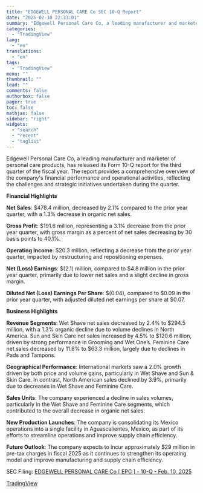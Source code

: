 ```yaml
---
title: "EDGEWELL PERSONAL CARE Co SEC 10-Q Report"
date: "2025-02-10 22:33:01"
summary: "Edgewell Personal Care Co, a leading manufacturer and marketer of personal care products, has released its Form 10-Q report for the third quarter of the fiscal year. The report provides a comprehensive overview of the company's financial performance and operational activities, reflecting the challenges and strategic initiatives undertaken during the..."
categories:
  - "TradingView"
lang:
  - "en"
translations:
  - "en"
tags:
  - "TradingView"
menu: ""
thumbnail: ""
lead: ""
comments: false
authorbox: false
pager: true
toc: false
mathjax: false
sidebar: "right"
widgets:
  - "search"
  - "recent"
  - "taglist"
---
```


Edgewell Personal Care Co, a leading manufacturer and marketer of personal care products, has released its Form 10-Q report for the third quarter of the fiscal year. The report provides a comprehensive overview of the company's financial performance and operational activities, reflecting the challenges and strategic initiatives undertaken during the quarter.

**Financial Highlights**

**Net Sales**: $478.4 million, decreased by 2.1% compared to the prior year quarter, with a 1.3% decrease in organic net sales.

**Gross Profit**: $191.6 million, representing a 3.1% decrease from the prior year quarter, with gross margin as a percent of net sales decreasing by 30 basis points to 40.1%.

**Operating Income**: $20.3 million, reflecting a decrease from the prior year quarter, impacted by restructuring and repositioning expenses.

**Net (Loss) Earnings**: $(2.1) million, compared to $4.8 million in the prior year quarter, primarily due to lower net sales and a slight decline in gross margin.

**Diluted Net (Loss) Earnings Per Share**: $(0.04), compared to $0.09 in the prior year quarter, with adjusted diluted net earnings per share at $0.07.

**Business Highlights**

**Revenue Segments**: Wet Shave net sales decreased by 2.4% to $294.5 million, with a 1.3% organic decline due to volume declines in North America. Sun and Skin Care net sales increased by 4.5% to $120.6 million, driven by strong performance in Grooming and Wet One’s. Feminine Care net sales decreased by 11.8% to $63.3 million, largely due to declines in Pads and Tampons.

**Geographical Performance**: International markets saw a 2.0% growth driven by both price and volume gains, particularly in Wet Shave and Sun & Skin Care. In contrast, North American sales declined by 3.9%, primarily due to decreases in Wet Shave and Feminine Care.

**Sales Units**: The company experienced a decline in sales volumes, particularly in the Wet Shave and Feminine Care segments, which contributed to the overall decrease in organic net sales.

**New Production Launches**: The company is consolidating its Mexico operations into a single facility in Aguascalientes, Mexico, as part of its efforts to streamline operations and improve supply chain efficiency.

**Future Outlook**: The company expects to incur approximately $29 million in pre-tax charges in fiscal 2025 as it continues to strengthen its operating model and improve manufacturing and supply chain efficiency.

SEC Filing: [EDGEWELL PERSONAL CARE Co [ EPC ] - 10-Q - Feb. 10, 2025](https://www.sec.gov/Archives/edgar/data/1096752/000162828025004522/epc-20241231.htm)

[TradingView](https://www.tradingview.com/news/tradingview:b71fdcf2e3060:0-edgewell-personal-care-co-sec-10-q-report/)
